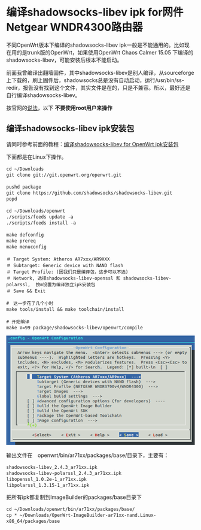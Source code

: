 # 编译shadowsocks-libev ipk for网件Netgear WNDR4300路由器

不同OpenWrt版本下编译的shadowsocks-libev ipk一般是不能通用的。比如现在用的是trunk版的OpenWrt，如果使用OpenWrt Chaos Calmer 15.05 下编译的shadowsocks-libev，可能安装后根本不能启动。

前面我曾编译出翻墙固件，其中shadowsocks-libev是别人编译，从sourceforge上下载的，刷上固件后，shadowsocks总是没有自动启动，运行/usr/bin/ss-redir，报告没有找到这个文件，其实文件是在的，只是不兼容。所以，最好还是自行编译shadowsocks-libev。

按官网的[说法](https://wiki.openwrt.org/doc/howto/build)，以下 **不要使用root用户来操作**


## 编译shadowsocks-libev ipk安装包

请同时参考前面的教程：[编译shadowsocks-libev for OpenWrt ipk安装包](../04.1.md)

下面都是在Linux下操作。

	cd ~/Downloads
	git clone git://git.openwrt.org/openwrt.git
	
	pushd package
	git clone https://github.com/shadowsocks/shadowsocks-libev.git
	popd
	
	cd ~/Downloads/openwrt
	./scripts/feeds update -a
	./scripts/feeds install -a	
	
	make defconfig
	make prereq
	make menuconfig			

	＃ Target System: Atheros AR7xxx/AR9XXX  
	＃ Subtarget: Generic device with NAND flash
	＃ Target Profile: (因我们只是编译包，这步可以不选)
	＃ Network, 选择shadowsocks-libev-openssl 和 shadowsocks-libev-polarssl,  按m设置为编译独立ipk安装包
	＃ Save && Exit

	#　这一步花了几个小时
	make tools/install && make toolchain/install
	
	# 开始编译
	make V=99 package/shadowsocks-libev/openwrt/compile	

![](images/2.shadowsocks-libev-ipk-menuconfig.png)

输出文件在　openwrt/bin/ar71xx/packages/base/目录下，主要有：

	shadowsocks-libev_2.4.3_ar71xx.ipk
	shadowsocks-libev-polarssl_2.4.3_ar71xx.ipk
	libopenssl_1.0.2e-1_ar71xx.ipk
	libpolarssl_1.3.15-1_ar71xx.ipk
	
把所有ipk都复制到ImageBuilder的packages/base目录下

	cd ~/Downloads/openwrt/bin/ar71xx/packages/base/
	cp * ~/Downloads/OpenWrt-ImageBuilder-ar71xx-nand.Linux-x86_64/packages/base